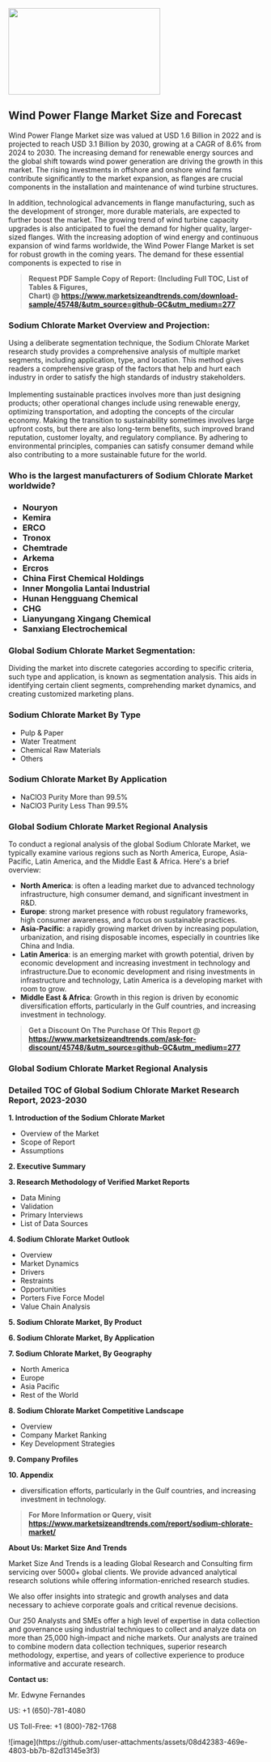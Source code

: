 <p><img class="alignnone size-medium wp-image-20088" src="https://ffe5etoiles.com/wp-content/uploads/2024/12/MST1-300x171.png" alt="" width="300" height="171" /></p><h2>Wind Power Flange Market Size and Forecast</h2><p>Wind Power Flange Market size was valued at USD 1.6 Billion in 2022 and is projected to reach USD 3.1 Billion by 2030, growing at a CAGR of 8.6% from 2024 to 2030. The increasing demand for renewable energy sources and the global shift towards wind power generation are driving the growth in this market. The rising investments in offshore and onshore wind farms contribute significantly to the market expansion, as flanges are crucial components in the installation and maintenance of wind turbine structures.</p><p>In addition, technological advancements in flange manufacturing, such as the development of stronger, more durable materials, are expected to further boost the market. The growing trend of wind turbine capacity upgrades is also anticipated to fuel the demand for higher quality, larger-sized flanges. With the increasing adoption of wind energy and continuous expansion of wind farms worldwide, the Wind Power Flange Market is set for robust growth in the coming years. The demand for these essential components is expected to rise in </p><blockquote id="" class=""><strong>Request PDF Sample Copy of Report: (Including Full TOC, List of Tables &amp; Figures, Chart)&nbsp;@&nbsp;<strong><a href="https://www.marketsizeandtrends.com/download-sample/45748/&utm_source=github-GC&utm_medium=277" target="_blank">https://www.marketsizeandtrends.com/download-sample/45748/&utm_source=github-GC&utm_medium=277</a></strong></strong></blockquote><h3 id="" class="">Sodium Chlorate Market&nbsp;Overview and Projection:</h3><p id="" class="">Using a deliberate segmentation technique, the Sodium Chlorate Market research study provides a comprehensive analysis of multiple market segments, including application, type, and location. This method gives readers a comprehensive grasp of the factors that help and hurt each industry in order to satisfy the high standards of industry stakeholders. <br /> <br />Implementing sustainable practices involves more than just designing products; other operational changes include using renewable energy, optimizing transportation, and adopting the concepts of the circular economy. Making the transition to sustainability sometimes involves large upfront costs, but there are also long-term benefits, such improved brand reputation, customer loyalty, and regulatory compliance. By adhering to environmental principles, companies can satisfy consumer demand while also contributing to a more sustainable future for the world.</p><h3 id="" class="">Who is the largest manufacturers of&nbsp;Sodium Chlorate Market worldwide?</h3><h3 class=""><p><ul><li>Nouryon </li><li> Kemira </li><li> ERCO </li><li> Tronox </li><li> Chemtrade </li><li> Arkema </li><li> Ercros </li><li> China First Chemical Holdings </li><li> Inner Mongolia Lantai Industrial </li><li> Hunan Hengguang Chemical </li><li> CHG </li><li> Lianyungang Xingang Chemical </li><li> Sanxiang Electrochemical</li></ul></p></h3><h3 id="" class="">Global&nbsp;Sodium Chlorate Market Segmentation:</h3><p id="" class="">Dividing the market into discrete categories according to specific criteria, such type and application, is known as segmentation analysis. This aids in identifying certain client segments, comprehending market dynamics, and creating customized marketing plans.</p><h3 id="" class="">Sodium Chlorate Market&nbsp;By Type</h3><p><p><ul><li>Pulp & Paper</li><li> Water Treatment</li><li> Chemical Raw Materials</li><li> Others</p></li></ul></p></p><h3 id="" class="">Sodium Chlorate Market&nbsp;By Application</h3><p class=""><p><ul><li>NaClO3 Purity More than 99.5%</li><li> NaClO3 Purity Less Than 99.5%</li></ul></p></p><h3 id="" class="">Global Sodium Chlorate Market Regional Analysis</h3><p id="" class="">To conduct a regional analysis of the global Sodium Chlorate Market, we typically examine various regions such as North America, Europe, Asia-Pacific, Latin America, and the Middle East &amp; Africa. Here's a brief overview:</p><ul><li><strong>North America</strong>: is often a leading market due to advanced technology infrastructure, high consumer demand, and significant investment in R&amp;D.</li><li><strong>Europe</strong>: strong market presence with robust regulatory frameworks, high consumer awareness, and a focus on sustainable practices.</li><li><strong>Asia-Pacific</strong>: a rapidly growing market driven by increasing population, urbanization, and rising disposable incomes, especially in countries like China and India.</li><li><strong>Latin America</strong>: is an emerging market with growth potential, driven by economic development and increasing investment in technology and infrastructure.Due to economic development and rising investments in infrastructure and technology, Latin America is a developing market with room to grow.</li><li><strong>Middle East &amp; Africa</strong>: Growth in this region is driven by economic diversification efforts, particularly in the Gulf countries, and increasing investment in technology.</li></ul><blockquote id="" class=""><strong>Get a Discount On The Purchase Of This Report @ <strong><a href="https://www.marketsizeandtrends.com/ask-for-discount/45748/&utm_source=github-GC&utm_medium=277" target="_blank">https://www.marketsizeandtrends.com/ask-for-discount/45748/&utm_source=github-GC&utm_medium=277</a></strong></strong></blockquote><h3 id="" class="">Global Sodium Chlorate Market Regional Analysis</h3><h3 id="" class="">Detailed TOC of Global Sodium Chlorate Market Research Report, 2023-2030</h3><p id="" class=""><strong>1. Introduction of the Sodium Chlorate Market</strong></p><ul><li>Overview of the Market</li><li>Scope of Report</li><li>Assumptions</li></ul><p id="" class=""><strong>2. Executive Summary</strong></p><p id="" class=""><strong>3. Research Methodology of Verified Market Reports</strong></p><ul><li>Data Mining</li><li>Validation</li><li>Primary Interviews</li><li>List of Data Sources</li></ul><p id="" class=""><strong>4. Sodium Chlorate Market Outlook</strong></p><ul><li>Overview</li><li>Market Dynamics</li><li>Drivers</li><li>Restraints</li><li>Opportunities</li><li>Porters Five Force Model</li><li>Value Chain Analysis</li></ul><p id="" class=""><strong>5. Sodium Chlorate Market, By Product</strong></p><p id="" class=""><strong>6. Sodium Chlorate Market, By Application</strong></p><p id="" class=""><strong>7. Sodium Chlorate Market, By Geography</strong></p><ul><li>North America</li><li>Europe</li><li>Asia Pacific</li><li>Rest of the World</li></ul><p id="" class=""><strong>8. Sodium Chlorate Market Competitive Landscape</strong></p><ul><li>Overview</li><li>Company Market Ranking</li><li>Key Development Strategies</li></ul><p id="" class=""><strong>9. Company Profiles</strong></p><p id="" class=""><strong>10. Appendix</strong></p><ul><li>diversification efforts, particularly in the Gulf countries, and increasing investment in technology.</li></ul><blockquote id="" class=""><strong>For More Information or Query, visit <strong><strong><a href="https://www.marketsizeandtrends.com/report/sodium-chlorate-market/" target="_blank">https://www.marketsizeandtrends.com/report/sodium-chlorate-market/</a></strong></strong></strong></blockquote><p id="" class=""><strong>About Us: Market Size And Trends</strong></p><p id="" class="">Market Size And Trends is a leading Global Research and Consulting firm servicing over 5000+ global clients. We provide advanced analytical research solutions while offering information-enriched research studies.</p><p id="" class="">We also offer insights into strategic and growth analyses and data necessary to achieve corporate goals and critical revenue decisions.</p><p id="" class="">Our 250 Analysts and SMEs offer a high level of expertise in data collection and governance using industrial techniques to collect and analyze data on more than 25,000 high-impact and niche markets. Our analysts are trained to combine modern data collection techniques, superior research methodology, expertise, and years of collective experience to produce informative and accurate research.</p><p id="" class=""><strong>Contact us:</strong></p><p id="" class="">Mr. Edwyne Fernandes</p><p id="" class="">US: +1 (650)-781-4080</p><p id="" class="">US Toll-Free: +1 (800)-782-1768</p>
![image](https://github.com/user-attachments/assets/08d42383-469e-4803-bb7b-82d13145e3f3)
